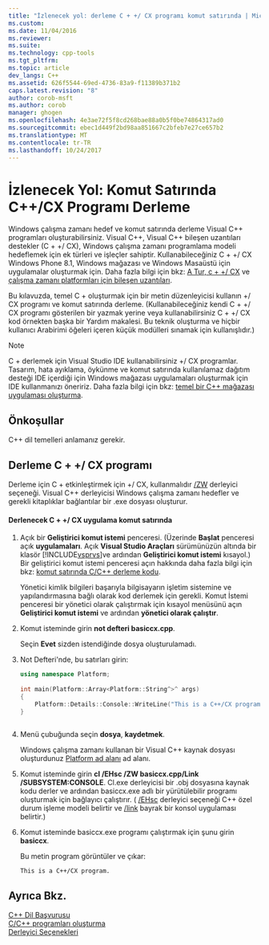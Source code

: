 ```yaml
---
title: "İzlenecek yol: derleme C + +/ CX programı komut satırında | Microsoft Docs"
ms.custom: 
ms.date: 11/04/2016
ms.reviewer: 
ms.suite: 
ms.technology: cpp-tools
ms.tgt_pltfrm: 
ms.topic: article
dev_langs: C++
ms.assetid: 626f5544-69ed-4736-83a9-f11389b371b2
caps.latest.revision: "8"
author: corob-msft
ms.author: corob
manager: ghogen
ms.openlocfilehash: 4e3ae72f5f8cd268bae88a0b5f0be74864317ad0
ms.sourcegitcommit: ebec1d449f2bd98aa851667c2bfeb7e27ce657b2
ms.translationtype: MT
ms.contentlocale: tr-TR
ms.lasthandoff: 10/24/2017
---
```

# <a name="walkthrough-compiling-a-ccx-program-on-the-command-line"></a>İzlenecek Yol: Komut Satırında C++/CX Programı Derleme
Windows çalışma zamanı hedef ve komut satırında derleme Visual C++ programları oluşturabilirsiniz. Visual C++, Visual C++ bileşen uzantıları destekler (C + +/ CX), Windows çalışma zamanı programlama modeli hedeflemek için ek türleri ve işleçler sahiptir. Kullanabileceğiniz C + +/ CX Windows Phone 8.1, Windows mağazası ve Windows Masaüstü için uygulamalar oluşturmak için. Daha fazla bilgi için bkz: [A Tur, c + +/ CX](http://msdn.microsoft.com/magazine/dn166929.aspx) ve [çalışma zamanı platformları için bileşen uzantıları](../windows/component-extensions-for-runtime-platforms.md).  
  
 Bu kılavuzda, temel C + oluşturmak için bir metin düzenleyicisi kullanın +/ CX programı ve komut satırında derleme. (Kullanabileceğiniz kendi C + +/ CX programı gösterilen bir yazmak yerine veya kullanabilirsiniz C + +/ CX kod örnekten başka bir Yardım makalesi. Bu teknik oluşturma ve hiçbir kullanıcı Arabirimi öğeleri içeren küçük modülleri sınamak için kullanışlıdır.)  
  
> [!NOTE]
>  C + derlemek için Visual Studio IDE kullanabilirsiniz +/ CX programlar. Tasarım, hata ayıklama, öykünme ve komut satırında kullanılamaz dağıtım desteği IDE içerdiği için Windows mağazası uygulamaları oluşturmak için IDE kullanmanızı öneririz. Daha fazla bilgi için bkz: [temel bir C++ mağazası uygulaması oluşturma](http://msdn.microsoft.com/library/windows/apps/dn263168).  
  
## <a name="prerequisites"></a>Önkoşullar  
 C++ dil temelleri anlamanız gerekir.  
  
## <a name="compiling-a-ccx-program"></a>Derleme C + +/ CX programı  
 Derleme için C + etkinleştirmek için +/ CX, kullanmalıdır [/ZW](../build/reference/zw-windows-runtime-compilation.md) derleyici seçeneği. Visual C++ derleyicisi Windows çalışma zamanı hedefler ve gerekli kitaplıklar bağlantılar bir .exe dosyası oluşturur.  
  
#### <a name="to-compile-a-ccx-application-on-the-command-line"></a>Derlenecek C + +/ CX uygulama komut satırında  
  
1.  Açık bir **Geliştirici komut istemi** penceresi. (Üzerinde **Başlat** penceresi açık **uygulamaları**. Açık **Visual Studio Araçları** sürümünüzün altında bir klasör [!INCLUDE[vsprvs](../assembler/masm/includes/vsprvs_md.md)]ve ardından **Geliştirici komut istemi** kısayol.) Bir geliştirici komut istemi penceresi açın hakkında daha fazla bilgi için bkz: [komut satırında C/C++ derleme kodu](../build/building-on-the-command-line.md).  
  
     Yönetici kimlik bilgileri başarıyla bilgisayarın işletim sistemine ve yapılandırmasına bağlı olarak kod derlemek için gerekli. Komut İstemi penceresi bir yönetici olarak çalıştırmak için kısayol menüsünü açın **Geliştirici komut istemi** ve ardından **yönetici olarak çalıştır**.  
  
2.  Komut isteminde girin **not defteri basiccx.cpp**.  
  
     Seçin **Evet** sizden istendiğinde dosya oluşturulamadı.  
  
3.  Not Defteri'nde, bu satırları girin:  
  
    ```cpp  
    using namespace Platform;  
  
    int main(Platform::Array<Platform::String^>^ args)  
    {  
        Platform::Details::Console::WriteLine("This is a C++/CX program.");  
    }  
  
    ```  
  
4.  Menü çubuğunda seçin **dosya**, **kaydetmek**.  
  
     Windows çalışma zamanı kullanan bir Visual C++ kaynak dosyası oluşturdunuz [Platform ad alanı](../cppcx/platform-namespace-c-cx.md) ad alanı.  
  
5.  Komut isteminde girin **cl /EHsc /ZW basiccx.cpp/Link /SUBSYSTEM:CONSOLE**. Cl.exe derleyicisi bir .obj dosyasına kaynak kodu derler ve ardından basiccx.exe adlı bir yürütülebilir programı oluşturmak için bağlayıcı çalıştırır. ( [/EHsc](../build/reference/eh-exception-handling-model.md) derleyici seçeneği C++ özel durum işleme modeli belirtir ve [/link](../build/reference/link-pass-options-to-linker.md) bayrak bir konsol uygulaması belirtir.)  
  
6.  Komut isteminde basiccx.exe programı çalıştırmak için şunu girin **basiccx**.  
  
     Bu metin program görüntüler ve çıkar:  
  
    ```Output  
    This is a C++/CX program.  
    ```  
  
## <a name="see-also"></a>Ayrıca Bkz.  
 [C++ Dil Başvurusu](../cpp/cpp-language-reference.md)   
 [C/C++ programları oluşturma](../build/building-c-cpp-programs.md)   
 [Derleyici Seçenekleri](../build/reference/compiler-options.md)